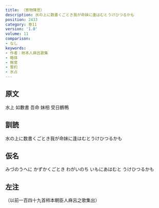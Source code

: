 ```yaml
---
title: （寄物陳思）
description: 水の上に数書くごとき我が命妹に逢はむとうけひつるかも
position: 2433
category: 巻11
version: '1.0'
volume: 11
comparison:
- なし
keywords:
- 作者：柿本人麻呂歌集
- 略体
- 無常
- 誓約
- 水占
---
```


## 原文

水上 如數書 吾命 妹相 受日鶴鴨

## 訓読

水の上に数書くごとき我が命妹に逢はむとうけひつるかも

## 仮名

みづのうへに かずかくごとき わがいのち いもにあはむと うけひつるかも

## 左注

（以前一百四十九首柿本朝臣人麻呂之歌集出）
